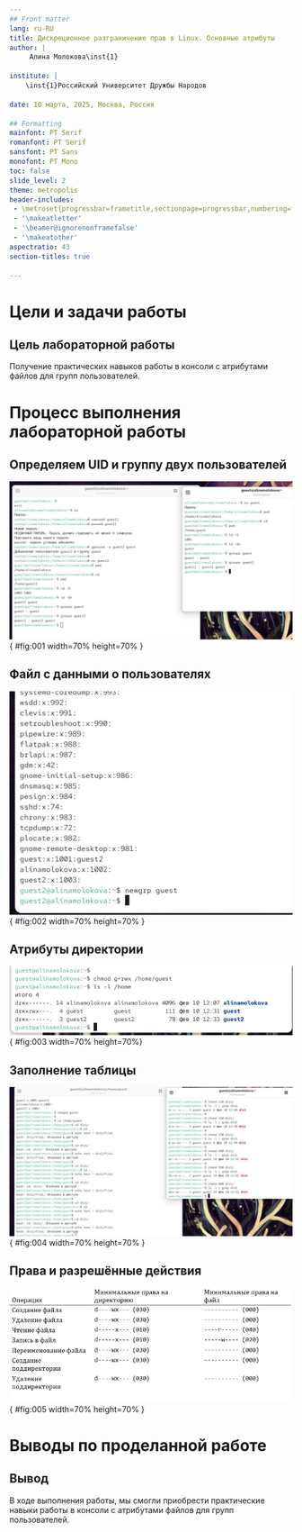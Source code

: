 ```yaml
---
## Front matter
lang: ru-RU
title: Дискреционное разграничение прав в Linux. Основные атрибуты
author: | 
	 Алина Молокова\inst{1}

institute: |
	\inst{1}Российский Университет Дружбы Народов

date: 10 марта, 2025, Москва, Россия

## Formatting
mainfont: PT Serif
romanfont: PT Serif
sansfont: PT Sans
monofont: PT Mono
toc: false
slide_level: 2
theme: metropolis
header-includes: 
 - \metroset{progressbar=frametitle,sectionpage=progressbar,numbering=fraction}
 - '\makeatletter'
 - '\beamer@ignorenonframefalse'
 - '\makeatother'
aspectratio: 43
section-titles: true

---
```


# Цели и задачи работы

## Цель лабораторной работы

Получение практических навыков работы в консоли с атрибутами файлов для групп пользователей.

# Процесс выполнения лабораторной работы

## Определяем UID и группу двух пользователей

![Информация о пользователях](image/02.png){ #fig:001 width=70% height=70% }

## Файл с данными о пользователях

![Сожержимое файла /etc/group](image/03.png){ #fig:002 width=70% height=70% }

## Атрибуты директории

![Снятие атрибутов с директории](image/04.png){ #fig:003 width=70% height=70%}

## Заполнение таблицы

![Заполнение таблицы](image/05.png){ #fig:004 width=70% height=70% }

## Права и разрешённые действия

![Минимальные права для совершения операций](image/0.png){ #fig:005 width=70% height=70% }

# Выводы по проделанной работе

## Вывод

В ходе выполнения работы, мы смогли приобрести практические навыки работы в консоли с атрибутами файлов для групп пользователей.